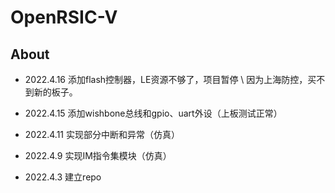 # OpenRSIC-V

## About

* 2022.4.16 添加flash控制器，LE资源不够了，项目暂停 \\
因为上海防控，买不到新的板子。

* 2022.4.15 添加wishbone总线和gpio、uart外设（上板测试正常）

* 2022.4.11 实现部分中断和异常（仿真）

* 2022.4.9 实现IM指令集模块（仿真）

* 2022.4.3 建立repo